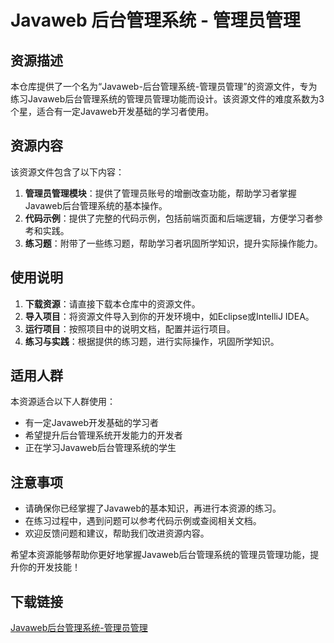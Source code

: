 # Javaweb 后台管理系统 - 管理员管理

## 资源描述

本仓库提供了一个名为“Javaweb-后台管理系统-管理员管理”的资源文件，专为练习Javaweb后台管理系统的管理员管理功能而设计。该资源文件的难度系数为3个星，适合有一定Javaweb开发基础的学习者使用。

## 资源内容

该资源文件包含了以下内容：

1. **管理员管理模块**：提供了管理员账号的增删改查功能，帮助学习者掌握Javaweb后台管理系统的基本操作。
2. **代码示例**：提供了完整的代码示例，包括前端页面和后端逻辑，方便学习者参考和实践。
3. **练习题**：附带了一些练习题，帮助学习者巩固所学知识，提升实际操作能力。

## 使用说明

1. **下载资源**：请直接下载本仓库中的资源文件。
2. **导入项目**：将资源文件导入到你的开发环境中，如Eclipse或IntelliJ IDEA。
3. **运行项目**：按照项目中的说明文档，配置并运行项目。
4. **练习与实践**：根据提供的练习题，进行实际操作，巩固所学知识。

## 适用人群

本资源适合以下人群使用：

- 有一定Javaweb开发基础的学习者
- 希望提升后台管理系统开发能力的开发者
- 正在学习Javaweb后台管理系统的学生

## 注意事项

- 请确保你已经掌握了Javaweb的基本知识，再进行本资源的练习。
- 在练习过程中，遇到问题可以参考代码示例或查阅相关文档。
- 欢迎反馈问题和建议，帮助我们改进资源内容。

希望本资源能够帮助你更好地掌握Javaweb后台管理系统的管理员管理功能，提升你的开发技能！

## 下载链接

[Javaweb后台管理系统-管理员管理](https://pan.quark.cn/s/6d609ea71996)